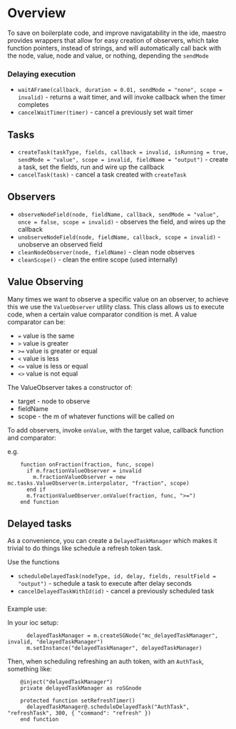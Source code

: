 # Overview

To save on boilerplate code, and improve navigatability in the ide, maestro provides wrappers that allow for easy creation of observers, which take function pointers, instead of strings, and will automatically call back with the node, value, node and value, or nothing, depending the `sendMode`

### Delaying execution

- `waitAFrame(callback, duration = 0.01, sendMode = "none", scope = invalid)` - returns a wait timer, and will invoke callback when the timer completes
- `cancelWaitTimer(timer)` - cancel a previously set wait timer

## Tasks

- `createTask(taskType, fields, callback = invalid, isRunning = true, sendMode = "value", scope = invalid, fieldName = "output")` - create a task, set the fields, run and wire up the callback
- `cancelTask(task)` - cancel a task created with `createTask`

## Observers

- `observeNodeField(node, fieldName, callback, sendMode = "value", once = false, scope = invalid)` - observes the field, and wires up the callback
- `unobserveNodeField(node, fieldName, callback, scope = invalid)` - unobserve an observed field
- `cleanNodeObserver(node, fieldName)` - clean node observes
- `cleanScope()` - clean the entire scope (used internally)

## Value Observing

Many times we want to observe a specific value on an observer, to achieve this we use the `ValueObserver` utility class. This class allows us to execute code, when a certain value comparator condition is met. A value comparator can be:

 - `=` value is the same
 - `>` value is greater
 - `>=` value is greater or equal
 - `<` value is less
 - `<=` value is less or equal
 - `<>` value is not equal

The ValueObserver takes a constructor of:
 - target - node to observe
 - fieldName
 - scope - the m of whatever functions will be called on

To add observers, invoke `onValue`, with the target value, callback function and comparator:

e.g.

````
    function onFraction(fraction, func, scope)
      if m.fractionValueObserver = invalid
        m.fractionValueObserver = new mc.tasks.ValueObserver(m.interpolator, "fraction", scope)
      end if
      m.fractionValueObserver.onValue(fraction, func, ">=")
    end function
````

## Delayed tasks

As a convenience, you can create a `DelayedTaskManager` which makes it trivial to do things like schedule a refresh token task.

Use the functions

- `scheduleDelayedTask(nodeType, id, delay, fields, resultField = "output")` - schedule a task to execute after delay seconds
- `cancelDelayedTaskWithId(id)` - cancel a previously scheduled task

###

Example use:

In your ioc setup:
```
      delayedTaskManager = m.createSGNode("mc_delayedTaskManager", invalid, "delayedTaskManager")
      m.setInstance("delayedTaskManager", delayedTaskManager)
```

Then, when scheduling refreshing an auth token, with an `AuthTask`, something like:

```
    @inject("delayedTaskManager")
    private delayedTaskManager as roSGnode

    protected function setRefreshTimer()
      delayedTaskManager@.scheduleDelayedTask("AuthTask", "refreshTask", 300, { "command": "refresh" })
    end function
```
